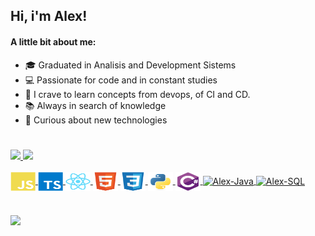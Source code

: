 ## Hi, i'm Alex! 

#### A little bit about me:

- :mortar_board: Graduated in Analisis and Development Sistems
- 💻 Passionate for code and in constant studies
- 🤖 I crave to learn concepts from devops, of CI and CD.
- 📚 Always in search of knowledge
- 👾 Curious about new technologies 

#
 <div>
  <a href="https://github.com/AlexAlexandreAlves">
  <img height="180em" src="https://github-readme-stats.vercel.app/api?username=AlexAlexandreAlves&show_icons=true&theme=tokyonight&include_all_commits=true&count_private=true"/>
  <img height="180em" src="https://github-readme-stats.vercel.app/api/top-langs/?username=AlexAlexandreAlves&layout=compact&langs_count=7&theme=tokyonight"/>
</div>
         
          
<div dir="auto"><br>
  <img align="center" alt="Alex-Js" height="30" width="40" src="https://raw.githubusercontent.com/devicons/devicon/master/icons/javascript/javascript-plain.svg" style="max-width: 100%;">
  <img align="center" alt="Alex-Ts" height="30" width="40" src="https://raw.githubusercontent.com/devicons/devicon/master/icons/typescript/typescript-plain.svg" style="max-width: 100%;">
  <img align="center" alt="Alex-React" height="30" width="40" src="https://raw.githubusercontent.com/devicons/devicon/master/icons/react/react-original.svg" style="max-width: 100%;">
  <img align="center" alt="Alex-HTML" height="30" width="40" src="https://raw.githubusercontent.com/devicons/devicon/master/icons/html5/html5-original.svg" style="max-width: 100%;">
  <img align="center" alt="Alex-CSS" height="30" width="40" src="https://raw.githubusercontent.com/devicons/devicon/master/icons/css3/css3-original.svg" style="max-width: 100%;">
  <img align="center" alt="Alex-Python" height="30" width="40" src="https://raw.githubusercontent.com/devicons/devicon/master/icons/python/python-original.svg" style="max-width: 100%;">
  <img align="center" alt="Alex-Csharp" height="30" width="40" src="https://raw.githubusercontent.com/devicons/devicon/master/icons/csharp/csharp-original.svg" style="max-width: 100%;">
   <img align="center" alt="Alex-Java" height="30" width="40" src="https://cdn.jsdelivr.net/gh/devicons/devicon/icons/java/java-original-wordmark.svg" style="max-width: 100%;">
 <img align="center" alt="Alex-SQL" height="30" width="40" src="https://cdn.jsdelivr.net/gh/devicons/devicon/icons/mysql/mysql-plain-wordmark.svg" style="max-width: 100%;">
</div>
 

 #
<div>
 <a href="https://www.linkedin.com/in/alex-alexandre-alves-7b7a75185/" target="_blank"><img src="https://img.shields.io/badge/-LinkedIn-%230077B5?style=for-the-badge&logo=linkedin&logoColor=white" target="_blank"></a> 
</div>
                
